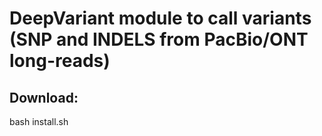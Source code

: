 
# DeepVariant module to call variants (SNP and INDELS from PacBio/ONT long-reads)

## Download:
  
  bash install.sh
